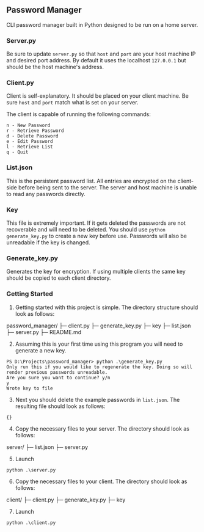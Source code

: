 <!-- ABOUT THE PROJECT -->

## Password Manager

CLI password manager built in Python designed to be run on a home server.

### Server.py

Be sure to update `server.py` so that `host` and `port` are your host machine IP and desired port address. By default it uses the localhost `127.0.0.1` but should be the host machine's address.

### Client.py

Client is self-explanatory. It should be placed on your client machine. Be sure `host` and `port` match what is set on your server.

The client is capable of running the following commands:

```
n - New Password
r - Retrieve Password
d - Delete Password
e - Edit Password
l - Retrieve List
q - Quit
```

### List.json

This is the persistent password list. All entries are encrypted on the client-side before being sent to the server. The server and host machine is unable to read any passwords directly.

### Key

This file is extremely important. If it gets deleted the passwords are not recoverable and will need to be deleted. You should use `python generate_key.py` to create a new key before use. Passwords will also be unreadable if the key is changed.

### Generate_key.py

Generates the key for encryption. If using multiple clients the same key should be copied to each client directory.

### Getting Started

1. Getting started with this project is simple. The directory structure should look as follows:

password_manager/
├─ client.py
├─ generate_key.py
├─ key
├─ list.json
├─ server.py
├─ README.md

2. Assuming this is your first time using this program you will need to generate a new key.

```
PS D:\Projects\password_manager> python .\generate_key.py
Only run this if you would like to regenerate the key. Doing so will render previous passwords unreadable.
Are you sure you want to continue? y/n
y
Wrote key to file
```

3. Next you should delete the example passwords in `list.json`. The resulting file should look as follows:

```
{}
```

4. Copy the necessary files to your server. The directory should look as follows:

server/
├─ list.json
├─ server.py

5. Launch

```
python .\server.py
```

6. Copy the necessary files to your client. The directory should look as follows:

client/
├─ client.py
├─ generate_key.py
├─ key

7. Launch

```
python .\client.py
```
